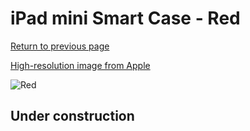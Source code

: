 # iPad mini Smart Case - Red

[Return to previous page](/ipad_mini)

[High-resolution image from Apple](https://store.storeimages.cdn-apple.com/8756/as-images.apple.com/is/ME711?wid=4500&hei=4500&fmt=png)

<div style="width: 512px"><img src="/almost_uncompressed/ME711.webp" alt="Red"></div>

## Under construction

